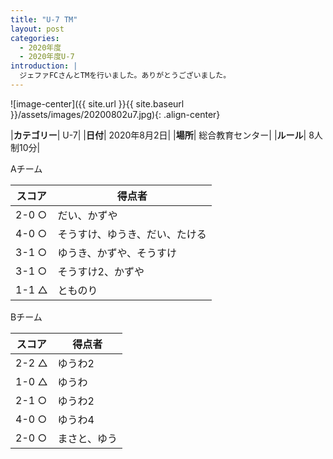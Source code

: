 ```yaml
---
title: "U-7 TM"
layout: post
categories:
  - 2020年度
  - 2020年度U-7
introduction: |
  ジェファFCさんとTMを行いました。ありがとうございました。
---
```


![image-center]({{ site.url }}{{ site.baseurl }}/assets/images/20200802u7.jpg){: .align-center}

|**カテゴリー**| U-7|
|**日付**| 2020年8月2日|
|**場所**| 総合教育センター|
|**ルール**| 8人制10分|

Aチーム

|スコア|得点者|
|---|----|
|2-0 ○|だい、かずや|
|4-0 ○|そうすけ、ゆうき、だい、たける|
|3-1 ○|ゆうき、かずや、そうすけ|
|3-1 ○|そうすけ2、かずや|
|1-1 △|とものり|

Bチーム

|スコア|得点者|
|---|----|
|2-2 △|ゆうわ2|
|1-0 △|ゆうわ|
|2-1 ○|ゆうわ2|
|4-0 ○|ゆうわ4|
|2-0 ○|まさと、ゆう|
